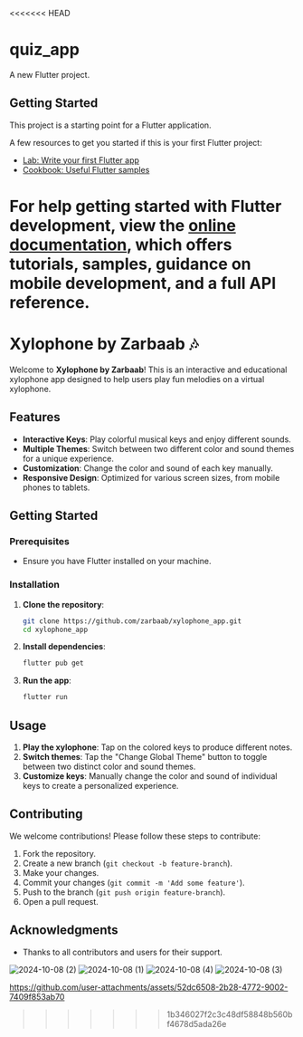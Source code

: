 <<<<<<< HEAD
# quiz_app

A new Flutter project.

## Getting Started

This project is a starting point for a Flutter application.

A few resources to get you started if this is your first Flutter project:

- [Lab: Write your first Flutter app](https://docs.flutter.dev/get-started/codelab)
- [Cookbook: Useful Flutter samples](https://docs.flutter.dev/cookbook)

For help getting started with Flutter development, view the
[online documentation](https://docs.flutter.dev/), which offers tutorials,
samples, guidance on mobile development, and a full API reference.
=======
# Xylophone by Zarbaab 🎶

Welcome to **Xylophone by Zarbaab**! This is an interactive and educational xylophone app designed to help users play fun melodies on a virtual xylophone.

## Features

- **Interactive Keys**: Play colorful musical keys and enjoy different sounds.
- **Multiple Themes**: Switch between two different color and sound themes for a unique experience.
- **Customization**: Change the color and sound of each key manually.
- **Responsive Design**: Optimized for various screen sizes, from mobile phones to tablets.

## Getting Started

### Prerequisites

- Ensure you have Flutter installed on your machine.

### Installation

1. **Clone the repository**:
    ```bash
    git clone https://github.com/zarbaab/xylophone_app.git
    cd xylophone_app
    ```

2. **Install dependencies**:
    ```bash
    flutter pub get
    ```

3. **Run the app**:
    ```bash
    flutter run
    ```

## Usage

1. **Play the xylophone**: Tap on the colored keys to produce different notes.
2. **Switch themes**: Tap the "Change Global Theme" button to toggle between two distinct color and sound themes.
3. **Customize keys**: Manually change the color and sound of individual keys to create a personalized experience.

## Contributing

We welcome contributions! Please follow these steps to contribute:

1. Fork the repository.
2. Create a new branch (`git checkout -b feature-branch`).
3. Make your changes.
4. Commit your changes (`git commit -m 'Add some feature'`).
5. Push to the branch (`git push origin feature-branch`).
6. Open a pull request.

## Acknowledgments

- Thanks to all contributors and users for their support.


![2024-10-08 (2)](https://github.com/user-attachments/assets/df2c8af4-e09a-4127-bbaf-7f588651deaf)
![2024-10-08 (1)](https://github.com/user-attachments/assets/a69f66e1-5c96-4f85-a697-2c703ad3d68b)
![2024-10-08 (4)](https://github.com/user-attachments/assets/bf98f60a-6861-4bbf-bef8-7ee7d71ed356)
![2024-10-08 (3)](https://github.com/user-attachments/assets/f3ddfc5b-fc78-44e1-bc74-e07abe55c885)



https://github.com/user-attachments/assets/52dc6508-2b28-4772-9002-7409f853ab70

>>>>>>> 1b346027f2c3c48df58848b560bf4678d5ada26e
